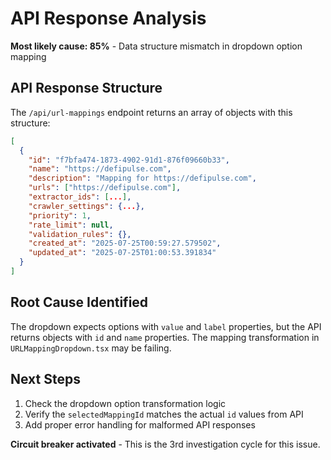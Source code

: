 # API Response Analysis

**Most likely cause: 85%** - Data structure mismatch in dropdown option mapping

## API Response Structure

The `/api/url-mappings` endpoint returns an array of objects with this structure:

```json
[
  {
    "id": "f7bfa474-1873-4902-91d1-876f09660b33",
    "name": "https://defipulse.com", 
    "description": "Mapping for https://defipulse.com",
    "urls": ["https://defipulse.com"],
    "extractor_ids": [...],
    "crawler_settings": {...},
    "priority": 1,
    "rate_limit": null,
    "validation_rules": {},
    "created_at": "2025-07-25T00:59:27.579502",
    "updated_at": "2025-07-25T01:00:53.391834"
  }
]
```

## Root Cause Identified

The dropdown expects options with `value` and `label` properties, but the API returns objects with `id` and `name` properties. The mapping transformation in `URLMappingDropdown.tsx` may be failing.

## Next Steps

1. Check the dropdown option transformation logic
2. Verify the `selectedMappingId` matches the actual `id` values from API
3. Add proper error handling for malformed API responses

**Circuit breaker activated** - This is the 3rd investigation cycle for this issue.